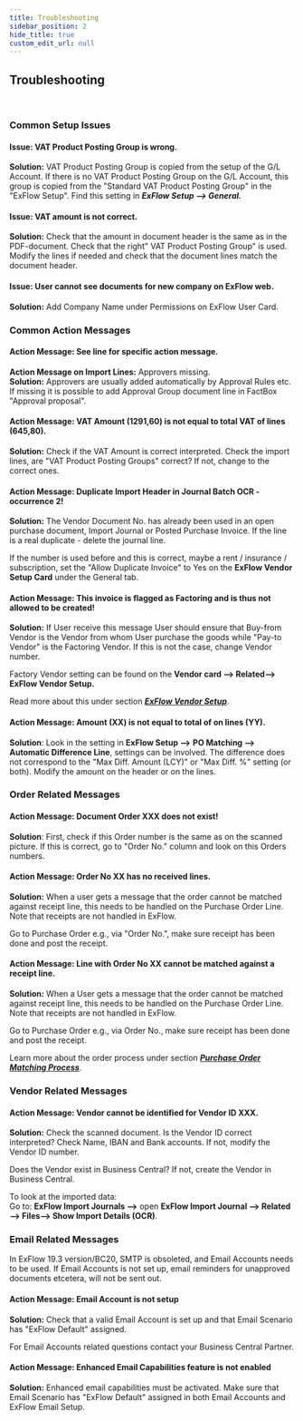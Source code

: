 ```yaml
---
title: Troubleshooting
sidebar_position: 2
hide_title: true
custom_edit_url: null
---
```

## Troubleshooting
<br/>

### Common Setup Issues

#### **Issue:** VAT Product Posting Group is wrong.
**Solution:** VAT Product Posting Group is copied from the setup of the G/L Account. If there is no VAT Product Posting Group on the G/L Account, this group is copied from the "Standard VAT Product Posting Group" in the "ExFlow Setup". Find this setting in ***ExFlow Setup --> General.***
<br/>

#### **Issue:** VAT amount is not correct.
**Solution:** Check that the amount in document header is the same as in the PDF-document. Check that the right" VAT Product Posting Group" is used. Modify the lines if needed and check that the document lines match the document header.
<br/>

#### **Issue:** User cannot see documents for new company on ExFlow web.
**Solution:** Add Company Name under Permissions on ExFlow User Card.
<br/>

### Common Action Messages

#### **Action Message:** See line for specific action message.
**Action Message on Import Lines:** Approvers missing.<br/>
**Solution:** Approvers are usually added automatically by Approval Rules etc. If missing it is possible to add Approval Group document line in FactBox "Approval proposal".
<br/>

#### **Action Message:** VAT Amount (1291,60) is not equal to total VAT of lines (645,80).
**Solution:** Check if the VAT Amount is correct interpreted. Check the import lines, are "VAT Product Posting Groups" correct? If not, change to the correct ones.
<br/>

#### **Action Message:** Duplicate Import Header in Journal Batch OCR - occurrence 2!
**Solution:** The Vendor Document No. has already been used in an open purchase document, Import Journal or Posted Purchase Invoice. If the line is a real duplicate - delete the journal line.

If the number is used before and this is correct, maybe a rent / insurance / subscription, set the "Allow Duplicate Invoice" to Yes on the **ExFlow Vendor Setup Card** under the General tab.
<br/>

#### **Action Message:** This invoice is flagged as Factoring and is thus not allowed to be created!
**Solution:** If User receive this message User should ensure that Buy-from Vendor is the Vendor from whom User purchase the goods while "Pay-to Vendor" is the Factoring Vendor. If this is not the case, change Vendor number.

 Factory Vendor setting can be found on the **Vendor card --> Related--> ExFlow Vendor Setup.** 
 
 Read more about this under section [***ExFlow Vendor Setup***](https://docs.exflow.cloud/business-central/docs/user-manual/business-functionality/vendor-setup#vendor-setup).
<br/>


#### **Action Message**: Amount (XX) is not equal to total of on lines (YY).
**Solution**: Look in the setting in **ExFlow Setup -->** **PO Matching --> Automatic Difference Line**, settings can be involved. The difference does not correspond to the "Max Diff. Amount (LCY)" or "Max Diff. %" setting (or both). Modify the amount on the header or on the lines.
<br/>

### Order Related Messages
####  **Action Message**: Document Order XXX does not exist!
**Solution**: First, check if this Order number is the same as on the scanned picture. If this is correct, go to "Order No." column and look on this Orders numbers.
<br/>

####  **Action Message:** Order No XX has no received lines.
**Solution:** When a user gets a message that the order cannot be matched against receipt line, this needs to be handled on the Purchase Order Line. Note that receipts are not handled in ExFlow.

Go to Purchase Order e.g., via "Order No.", make sure receipt has been done and post the receipt.
<br/>

#### **Action Message:** Line with Order No XX cannot be matched against a receipt line.
**Solution:** When a User gets a message that the order cannot be matched against receipt line, this needs to be handled on the Purchase Order Line. Note that receipts are not handled in ExFlow.

Go to Purchase Order e.g., via Order No., make sure receipt has been done and post the receipt.

Learn more about the order process under section [***Purchase Order Matching Process***](https://docs.exflow.cloud/business-central/docs/user-manual/approval-workflow/purchase-order-matching-process#purchase-order-matching-process).
<br/>

### Vendor Related Messages

#### **Action Message:** Vendor cannot be identified for Vendor ID XXX.
**Solution:** Check the scanned document. Is the Vendor ID correct interpreted? Check Name, IBAN and Bank accounts. If not, modify the Vendor ID number.

Does the Vendor exist in Business Central? If not, create the Vendor in Business Central.

To look at the imported data:<br/>
Go to: **ExFlow Import Journals -->** open **ExFlow Import Journal --> Related --> Files--> Show Import Details (OCR)**.
<br/>

### Email Related Messages 

In ExFlow 19.3 version/BC20, SMTP is obsoleted, and Email Accounts needs to be used. If Email Accounts is not set up, email reminders for unapproved documents etcetera, will not be sent out.
<br/>

#### **Action Message:** Email Account is not setup
**Solution:** Check that a valid Email Account is set up and that Email Scenario has "ExFlow Default" assigned.

For Email Accounts related questions contact your Business Central Partner.
<br/>

#### **Action Message:** Enhanced Email Capabilities feature is not enabled
**Solution:** Enhanced email capabilities must be activated. Make sure that Email Scenario has "ExFlow Default" assigned in both Email Accounts and ExFlow Email Setup.
<br/>
